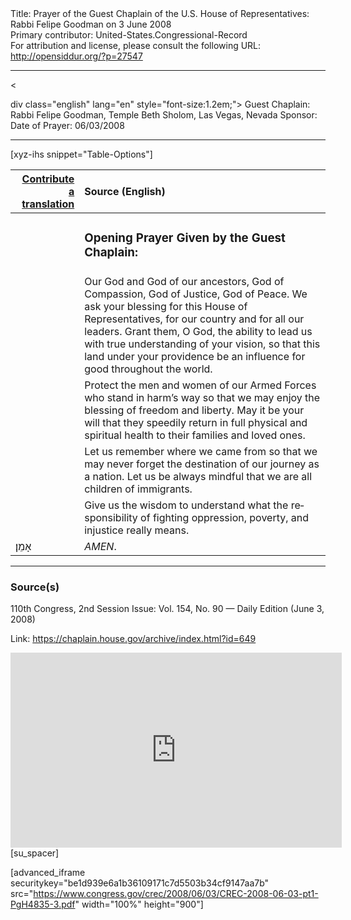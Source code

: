 <html>
<head></head>
<body>
Title: Prayer of the Guest Chaplain of the U.S. House of Representatives: Rabbi Felipe Goodman on 3 June 2008<br />
Primary contributor: United-States.Congressional-Record<br />
For attribution and license, please consult the following URL: <a href="http://opensiddur.org/?p=27547">http://opensiddur.org/?p=27547</a>
<p />
<hr />

&lt;

div class="english" lang="en" style="font-size:1.2em;">
Guest Chaplain: Rabbi Felipe Goodman, Temple Beth Sholom, Las Vegas, Nevada
Sponsor: 
Date of Prayer: 06/03/2008

<hr />

[xyz-ihs snippet="Table-Options"]<table style="margin-left: auto; margin-right: auto;" class="draggable">
<thead><tr><th id="x" style="text-align: right;"><a href="/translate/" target="_blank" rel="noopener">Contribute a translation</a></th><th style="text-align: left;">Source (English)</th></tr></thead>
<tbody>
<tr><td style="vertical-align:top;">
<div class="liturgy" lang="he">

</span></div></td>
 
<td style="vertical-align:top;">
<div class="english" lang="en">
<h3>Opening Prayer Given by the Guest Chaplain:</h3>
</div></td></tr>

<tr><td style="vertical-align:top;">
<div class="liturgy" lang="he">

</span></div></td>
 
<td style="vertical-align:top;">
<div class="english" lang="en">
Our God and God of our ancestors, 
God of Compassion, 
God of Justice, 
God of Peace. 
We ask your blessing 
for this House of Representatives, 
for our country 
and for all our leaders. 
Grant them, O God, 
the ability to lead us 
with true understanding 
of your vision, 
so that this land under your providence 
be an influence for good 
throughout the world. 
</div></td></tr>


<tr><td style="vertical-align:top;">
<div class="liturgy" lang="he">

</span></div></td>
 
<td style="vertical-align:top;">
<div class="english" lang="en">
Protect the men and women 
of our Armed Forces 
who stand in harm’s way 
so that we may enjoy the blessing 
of freedom 
and liberty. 
May it be your will that they speedily return 
in full physical and spiritual health 
to their families and loved ones.
</div></td></tr>


<tr><td style="vertical-align:top;">
<div class="liturgy" lang="he">

</span></div></td>
 
<td style="vertical-align:top;">
<div class="english" lang="en">
Let us remember where we came from 
so that we may never forget 
the destination of our journey 
as a nation. 
Let us be always mindful 
that we are all children of immigrants. 
</div></td></tr>


<tr><td style="vertical-align:top;">
<div class="liturgy" lang="he">

</span></div></td>
 
<td style="vertical-align:top;">
<div class="english" lang="en">
Give us the wisdom 
to understand 
what the responsibility 
of fighting oppression, 
poverty, 
and injustice really means. 
</div></td></tr>


<tr><td style="vertical-align:top;">
<div class="liturgy" lang="he">
אָמֵן׃
</span></div></td>
 
<td style="vertical-align:top;">
<div class="english" lang="en">
<em>AMEN</em>.
</div></td></tr>
</tbody></table>

<hr />

<h3>Source(s)</h3>

110th Congress, 2nd Session
Issue: Vol. 154, No. 90 — Daily Edition (June 3, 2008)

Link: <a href="https://chaplain.house.gov/archive/index.html?id=649">https://chaplain.house.gov/archive/index.html?id=649</a>

<iframe width=530 height=312 src='https://www.c-span.org/video/standalone/?c4509003/rabbi-felipe-goodman-temple-beth-sholom-las-vegas-nv' allowfullscreen='allowfullscreen' frameborder=0></iframe>[su_spacer]

[advanced_iframe securitykey="be1d939e6a1b36109171c7d5503b34cf9147aa7b" src="https://www.congress.gov/crec/2008/06/03/CREC-2008-06-03-pt1-PgH4835-3.pdf" width="100%" height="900"]
</body>
</html>